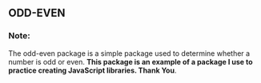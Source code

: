 ## ODD-EVEN
### Note:
The odd-even package is a simple package used to determine whether a number is odd or even. **This package is an example of a package I use to practice creating JavaScript libraries. Thank You**.